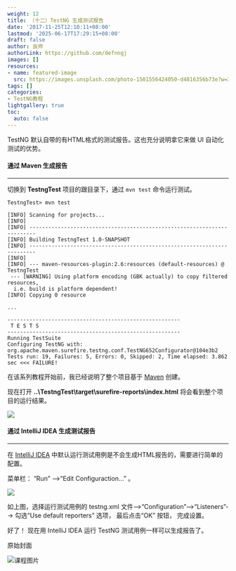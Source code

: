 ```yaml
---
weight: 12
title: （十二）TestNG 生成测试报告
date: '2017-11-25T12:10:11+08:00'
lastmod: '2025-06-17T17:29:15+08:00'
draft: false
author: 虫师
authorLink: https://github.com/defnngj
images: []
resources:
- name: featured-image
  src: https://images.unsplash.com/photo-1501556424050-d4816356b73e?w=300
tags: []
categories:
- TestNG教程
lightgallery: true
toc:
  auto: false
---
```




TestNG 默认自带的有HTML格式的测试报告。这也充分说明拿它来做 UI 自动化测试的优势。

#### 通过 Maven 生成报告
---
切换到 __TestngTest__ 项目的跟目录下，通过 `mvn test` 命令运行测试。

```
TestngTest> mvn test

[INFO] Scanning for projects...
[INFO]
[INFO] ------------------------------------------------------------------------
[INFO] Building TestngTest 1.0-SNAPSHOT
[INFO] ------------------------------------------------------------------------
[INFO]
[INFO] --- maven-resources-plugin:2.6:resources (default-resources) @ TestngTest
 --- [WARNING] Using platform encoding (GBK actually) to copy filtered resources,
  i.e. build is platform dependent!
[INFO] Copying 0 resource

...

-------------------------------------------------------
 T E S T S
-------------------------------------------------------
Running TestSuite
Configuring TestNG with: org.apache.maven.surefire.testng.conf.TestNG652Configurator@104e3b2
Tests run: 19, Failures: 5, Errors: 0, Skipped: 2, Time elapsed: 3.862 sec <<< FAILURE!
```
在该系列教程开始前，我已经说明了整个项目基于 [Maven](/maven/) 创建。

现在打开 __..\TestngTest\target\surefire-reports\index.html__ 将会看到整个项目的运行结果。

![](http://img.testclass.net/testng_run_report.png)

#### 通过 IntelliJ IDEA 生成测试报告
---
在 [IntelliJ IDEA](/idea/) 中默认运行测试用例是不会生成HTML报告的，需要进行简单的配置。

菜单栏： “Run” -->“Edit Configuraction...” 。

![](http://img.testclass.net/testng_idea_setting_report.png)

如上图，选择运行测试用例的 testng.xml 文件-->“Configuration”-->“Listeners”--> 勾选“Use default reporters” 选项， 最后点击“OK” 按钮， 完成设置。

好了！ 现在用 IntelliJ IDEA 运行 TestNG 测试用例一样可以生成报告了。




原始封面

![课程图片](https://images.unsplash.com/photo-1501556424050-d4816356b73e?w=300)

